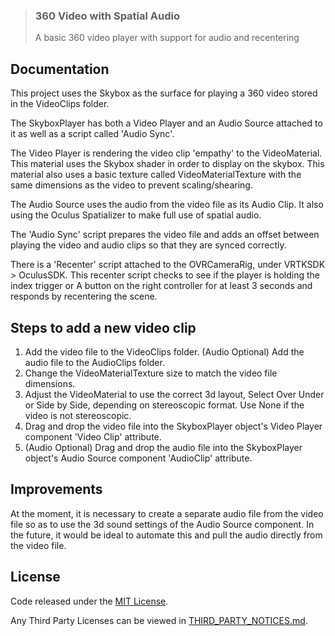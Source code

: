 > ### 360 Video with Spatial Audio
> A basic 360 video player with support for audio and recentering

## Documentation
This project uses the Skybox as the surface for playing a 360 video stored in the VideoClips folder.

The SkyboxPlayer has both a Video Player and an Audio Source attached to it as well as a script called 'Audio Sync'.

The Video Player is rendering the video clip 'empathy' to the VideoMaterial. This material uses the Skybox shader in order to display on the skybox.
This material also uses a basic texture called VideoMaterialTexture with the same dimensions as the video to prevent scaling/shearing.

The Audio Source uses the audio from the video file as its Audio Clip. It also using the Oculus Spatializer to make full use of spatial audio.

The 'Audio Sync' script prepares the video file and adds an offset between playing the video and audio clips so that they are synced correctly.

There is a 'Recenter' script attached to the OVRCameraRig, under VRTKSDK > OculusSDK. This recenter script checks to see if the player is holding the index trigger or A button on the right controller for at least 3 seconds and responds by recentering the scene.

## Steps to add a new video clip

1. Add the video file to the VideoClips folder. (Audio Optional) Add the audio file to the AudioClips folder.
2. Change the VideoMaterialTexture size to match the video file dimensions.
3. Adjust the VideoMaterial to use the correct 3d layout, Select Over Under or Side by Side, depending on stereoscopic format. Use None if the video is not stereoscopic.
4. Drag and drop the video file into the SkyboxPlayer object's Video Player component 'Video Clip' attribute.
5. (Audio Optional) Drag and drop the audio file into the SkyboxPlayer object's Audio Source component 'AudioClip' attribute.

## Improvements

At the moment, it is necessary to create a separate audio file from the video file so as to use the 3d sound settings of the Audio Source component. In the future, it would be ideal to automate this and pull the audio directly from the video file.

## License

Code released under the [MIT License].

Any Third Party Licenses can be viewed in [THIRD_PARTY_NOTICES.md].

[MIT License]: LICENSE.md
[THIRD_PARTY_NOTICES.md]: THIRD_PARTY_NOTICES.md

[Fork]: http://help.github.com/fork-a-repo/
[Open a Pull Request]: https://help.github.com/articles/using-pull-requests/
